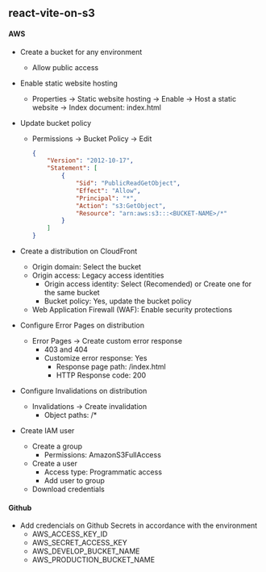 ## react-vite-on-s3

#### AWS 

- Create a bucket for any environment
  - Allow public access
- Enable static website hosting
  - Properties -> Static website hosting -> Enable -> Host a static website -> Index document: index.html
- Update bucket policy
  - Permissions -> Bucket Policy -> Edit
    ```json
    {
        "Version": "2012-10-17",
        "Statement": [
            {
                "Sid": "PublicReadGetObject",
                "Effect": "Allow",
                "Principal": "*",
                "Action": "s3:GetObject",
                "Resource": "arn:aws:s3:::<BUCKET-NAME>/*"
            }
        ]
    }
    ```
- Create a distribution on CloudFront
  - Origin domain: Select the bucket
  - Origin access: Legacy access identities
    - Origin access identity: Select (Recomended) or Create one for the same bucket
    - Bucket policy: Yes, update the bucket policy
  - Web Application Firewall (WAF): Enable security protections
- Configure Error Pages on distribution
  - Error Pages -> Create custom error response
    - 403 and 404
    - Customize error response: Yes
      - Response page path: /index.html
      - HTTP Response code: 200
- Configure Invalidations on distribution
  - Invalidations -> Create invalidation
    - Object paths: /*

- Create IAM user
  - Create a group
    - Permissions: AmazonS3FullAccess
  - Create a user
    - Access type: Programmatic access
    - Add user to group
  - Download credentials

#### Github 

- Add credencials on Github Secrets in accordance with the environment
  - AWS_ACCESS_KEY_ID
  - AWS_SECRET_ACCESS_KEY
  - AWS_DEVELOP_BUCKET_NAME
  - AWS_PRODUCTION_BUCKET_NAME
